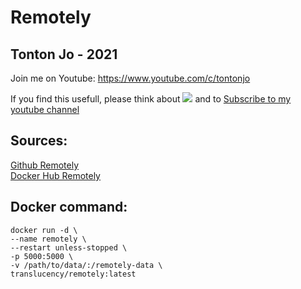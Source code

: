 # Remotely

## Tonton Jo - 2021
Join me on Youtube: https://www.youtube.com/c/tontonjo

If you find this usefull, please think about
<a href="https://www.buymeacoffee.com/tontonjo"><img src="https://www.buymeacoffee.com/assets/img/custom_images/orange_img.png"></a>
and to [Subscribe to my youtube channel](http://youtube.com/channel/UCnED3K6K5FDUp-x_8rwpsZw?sub_confirmation=1)

## Sources: 
[Github Remotely](https://github.com/lucent-sea/Remotely)  
[Docker Hub Remotely](https://hub.docker.com/r/translucency/remotely)  

## Docker command:  
```shell
docker run -d \
--name remotely \
--restart unless-stopped \
-p 5000:5000 \
-v /path/to/data/:/remotely-data \
translucency/remotely:latest
```
